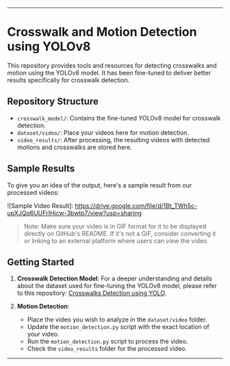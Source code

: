 
---

# Crosswalk and Motion Detection using YOLOv8

This repository provides tools and resources for detecting crosswalks and motion using the YOLOv8 model. It has been fine-tuned to deliver better results specifically for crosswalk detection.

## Repository Structure

- `crosswalk_model/`: Contains the fine-tuned YOLOv8 model for crosswalk detection.
- `dataset/video/`: Place your videos here for motion detection.
- `video_results/`: After processing, the resulting videos with detected motions and crosswalks are stored here.

## Sample Results

To give you an idea of the output, here's a sample result from our processed videos:

![Sample Video Result]: https://drive.google.com/file/d/1Bt_TWh5c-upXJQq6UUFrIHicw-3bwtp7/view?usp=sharing

> Note: Make sure your video is in GIF format for it to be displayed directly on GitHub's README. If it's not a GIF, consider converting it or linking to an external platform where users can view the video.

## Getting Started

1. **Crosswalk Detection Model**: For a deeper understanding and details about the dataset used for fine-tuning the YOLOv8 model, please refer to this repository: [Crosswalks Detection using YOLO](https://github.com/xN1ckuz/Crosswalks-Detection-using-YOLO).

2. **Motion Detection**:
   - Place the video you wish to analyze in the `dataset/video` folder.
   - Update the `motion_detection.py` script with the exact location of your video.
   - Run the `motion_detection.py` script to process the video.
   - Check the `video_results` folder for the processed video.

---
